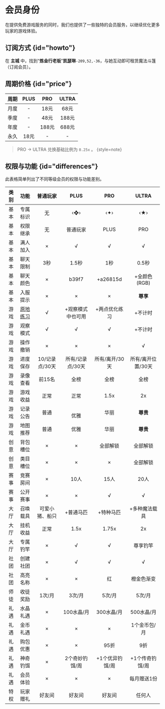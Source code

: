 # 会员身份

在提供免费游戏服务的同时，我们也提供了一些独特的会员服务，以继续优化更多玩家的游戏体验。

## 订阅方式 {id="howto"}

在 **主城** 中，找到“**炼金行老板**”**凯瑟琳**`-209,52,-36`，与她互动即可租赁魔法斗篷（订阅会员）。


## 周期价格 {id="price"}

| 周期 | PLUS | PRO  | ULTRA |
|:--:|:----:|:----:|:-----:|
| 月度 |  -   | 18元  |  68元  |
| 季度 |  -   | 48元  | 188元  |
| 年度 |  -   | 188元 | 688元  |
| 永久 | 18元  |  -   |   -   |

> PRO -> ULTRA 兑换基础比例为 `0.25x` 。 {style=note}

## 权限与功能 {id="differences"}

此表格简单列出了不同等级会员的权限与功能差别。

| 类别 |            功能            |    普通玩家    |     PLUS     |    PRO    |    ULTRA    |
|:--:|:------------------------:|:----------:|:------------:|:---------:|:-----------:|
| 基本 |           专属标识           |     无      |     ‹❖›      |    ‹✦›    |     ‹★›     |
| 基本 |           权限继承           |     无      |     普通玩家     |   PLUS    |     PRO     |
| 基本 |           满人加入           |     ×      |      √       |     √     |      √      |
| 基本 |           聊天限制           |     3秒     |     1.5秒     |    1秒     |    0.5秒     |
| 基本 |           聊天颜色           |     ×      |    b39f7     | +a26815d  |  +全颜色(RGB)  |
| 基本 |           入服提示           |     ×      |      ×       |     ×     |   **尊享**    | 
| 游戏 | [原地练习](game.md#practice) |     √      |  +观察模式中也可用   |  +两点优化练习  |    +不计时     |
| 游戏 |           观察模式           |     √      |      √       |     √     |    +不计时     |
| 游戏 |           操作撤销           |     ×      |      ×       |     ×     |      √      |
| 游戏 |           进度保存           | 10/记录点/30天 |  所有/记录点/30天  | 所有/离开/30天 | 所有/离开位置/30天 |
| 游戏 |           录像查看           |    前15名    |      全榜      |    全榜     |     全榜      |
| 游戏 |           游戏收益           |     正常     |      正常      |   1.5x    |     2x      | 
| 游戏 |           记录公告           |     普通     | <br/>     优雅 |    华丽     |   **尊贵**    | 
| 游戏 |           地图推荐           |     普通     |      优雅      |    华丽     |   **尊贵**    | 
| 创意 |           背包槽位           |     ×      |      ×       |   全部解锁    |    全部解锁     | 
| 创意 |           类目槽位           |     ×      |      ×       |     ×     |    全部解锁     | 
| 赛事 |           竞赛房间           |     ×      |     10人      |    15人    |     20人     |
| 赛事 |           公开赛事           |     ×      |      ×       |     √     |      √      |
| 大厅 |           召唤载具           |  可爱小猪、船只   |    +普通马匹     |   +特种马匹   |   +多种魔法载具   | 
| 大厅 |           挂机收益           |     正常     |     1.5x     |   1.75x   |     2x      | 
| 大厅 |           专属钓竿           |     ×      |      √       |     √     |    尊享钓竿     | 
| 社团 |           创建社团           |     ×      |      √       |     √     |      √      | 
| 社团 |           高亮名称           |     ×      |      ×       |     红     |    橙金色渐变    | 
| 师徒 |           收徒奖励           |    1次/月    |     3次/月     |   5次/月    |    5次/月     | 
| 礼遇 |           水晶礼遇           |     ×      |   100水晶/月    |  300水晶/月  |   500水晶/月   | 
| 礼遇 |           金币礼遇           |     ×      |      ×       |     ×     |   1个金币包/月   | 
| 礼遇 |           购包优惠           |     ×      |      ×       |    95折    |     9折      | 
| 礼遇 |           神奇钓饵           |     ×      |   2个奇妙钓饵/周   | +1个优异钓饵/周 |  +1个传奇钓饵/周  | 
| 礼遇 |           会员体验           |     ×      |      ×       |     ×     |   每月赠送1份    | 
| 特权 |           玩家赠礼           |    好友间     |     好友间      |    好友间    |     任何人     |